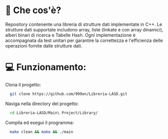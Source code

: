 
# 📔  Che cos'è?

Repository contenente una libreria di strutture dati implementate in C++.
Le strutture dati supportate includono array, liste (linkate e con array dinamici), alberi binari di ricerca e Tabelle Hash. Ogni implementazione è accompagnata da test unitari per garantire la correttezza e l'efficienza delle operazioni fornite dalle strutture dati.

# 💻 Funzionamento:


Clona il progetto:

```bash
  git clone https://github.com/999en/Libreria-LASD.git
```

Naviga nella directory del progetto:

```bash
  cd Libreria-LASD/Main\ Project/Library/
```

Compila ed esegui il programma:

```bash
  make clean && make && ./main

```



